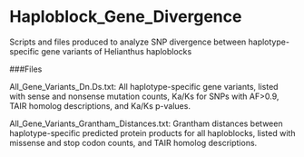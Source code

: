 # Haploblock_Gene_Divergence
Scripts and files produced to analyze SNP divergence between haplotype-specific gene variants of Helianthus haploblocks


###Files

All_Gene_Variants_Dn.Ds.txt: All haplotype-specific gene variants, listed with sense and nonsense mutation counts, Ka/Ks for SNPs with AF>0.9, TAIR homolog descriptions, and Ka/Ks p-values.

All_Gene_Variants_Grantham_Distances.txt: Grantham distances between haplotype-specific predicted protein products for all haploblocks, listed with missense and stop codon counts, and TAIR homolog descriptions.
